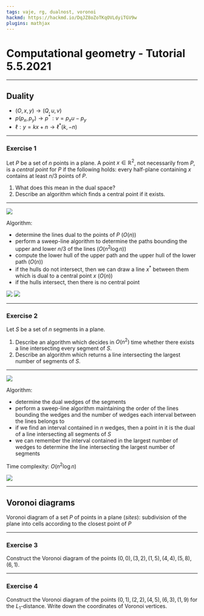 ```yaml
---
tags: vaje, rg, dualnost, voronoi
hackmd: https://hackmd.io/DqJZ8oZoTKqOVLdyiTGV9w
plugins: mathjax
---
```

# Computational geometry - Tutorial 5.5.2021

---

## Duality

* $(O, x, y) \to (Q, u, v)$
* $p({p_x}, {p_y}) \to p^*: v = {p_x} u - {p_y}$
* $\ell: y = kx + n \to \ell^*(k, -n)$

---

### Exercise 1

Let $P$ be a set of $n$ points in a plane. A point $x \in \mathbb{R}^2$, not necessarily from $P$, is a *central point* for $P$ if the following holds: every half-plane containing $x$ contains at least $n/3$ points of $P$.

1. What does this mean in the dual space?
2. Describe an algorithm which finds a central point if it exists.

----

![](https://jaanos.github.io/computational-geometry/notes/2021/2021-05-05/central1.png)

Algorithm:
* determine the lines dual to the points of $P$ ($O(n)$)
* perform a sweep-line algorithm to determine the paths bounding the upper and lower $n/3$ of the lines ($O(n^2 \log n)$)
* compute the lower hull of the upper path and the upper hull of the lower path ($O(n)$)
* if the hulls do not intersect, then we can draw a line $x^*$ between them which is dual to a central point $x$ ($O(n)$)
* if the hulls intersect, then there is no central point

![](https://jaanos.github.io/computational-geometry/notes/2021/2021-05-05/central2.png)
![](https://jaanos.github.io/computational-geometry/notes/2021/2021-05-05/central3.png)

---

### Exercise 2

Let $S$ be a set of $n$ segments in a plane.

1. Describe an algorithm which decides in $O(n^2)$ time whether there exists a line intersecting every segment of $S$.
2. Describe an algorithm which returns a line intersecting the largest number of segments of $S$.

----

![](https://jaanos.github.io/computational-geometry/notes/2021/2021-05-05/segments.png)

Algorithm:
* determine the dual wedges of the segments
* perform a sweep-line algorithm maintaining the order of the lines bounding the wedges and the number of wedges each interval between the lines belongs to
* if we find an interval contained in $n$ wedges, then a point in it is the dual of a line intersecting all segments of $S$
* we can remember the interval contained in the largest number of wedges to determine the line intersecting the largest number of segments

Time complexity: $O(n^2 \log n)$

![](https://jaanos.github.io/computational-geometry/notes/2021/2021-05-05/wedges.png)

---

## Voronoi diagrams

Voronoi diagram of a set $P$ of points in a plane (*sites*): subdivision of the plane into cells according to the closest point of $P$

---

### Exercise 3

Construct the Voronoi diagram of the points $(0, 0), (3, 2), (1, 5), (4, 4), (5, 8), (6, 1)$.

---

### Exercise 4

Construct the Voronoi diagram of the points $(0, 1), (2, 2), (4, 5), (6, 3), (1, 9)$ for the ${L_1}$-distance. Write down the coordinates of Voronoi vertices.
